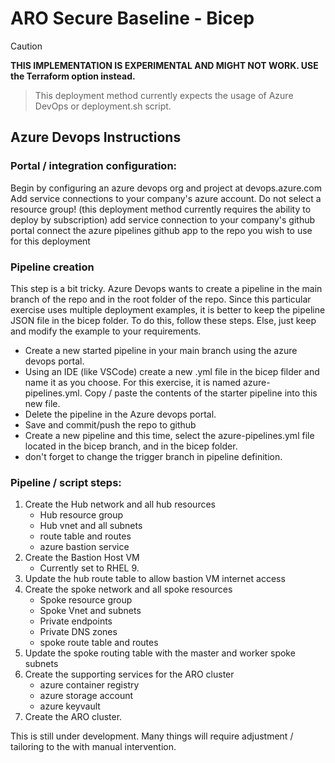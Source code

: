 # ARO Secure Baseline - Bicep

> [!CAUTION]
> **THIS IMPLEMENTATION IS EXPERIMENTAL AND MIGHT NOT WORK. USE the Terraform option instead.**


> This deployment method currently expects the usage of Azure DevOps or deployment.sh script.

## Azure Devops Instructions

### Portal / integration configuration:

Begin by configuring an azure devops org and project at devops.azure.com
Add service connections to your company's azure account. Do not select a resource group!
  (this deployment method currently requires the ability to deploy by subscription)
add service connection to your company's github portal
connect the azure pipelines github app to the repo you wish to use for this deployment

### Pipeline creation

This step is a bit tricky.  Azure Devops wants to create a pipeline in the main branch
of the repo and in the root folder of the repo.  Since this particular exercise uses 
multiple deployment examples, it is better to keep the pipeline JSON file in the bicep 
folder.  To do this, follow these steps.  Else, just keep and modify the example to your 
requirements.

- Create a new started pipeline in your main branch using the azure devops portal.
- Using an IDE (like VSCode) create a new .yml file in the bicep filder and name it as you 
  choose.  For this exercise, it is named azure-pipelines.yml.  Copy / paste the contents 
  of the starter pipeline into this new file.
- Delete the pipeline in the Azure devops portal.
- Save and commit/push the repo to github
- Create a new pipeline and this time, select the azure-pipelines.yml file located in the 
  bicep branch, and in the bicep folder.
- don't forget to change the trigger branch in pipeline definition.
 
### Pipeline / script steps:

1.  Create the Hub network and all hub resources
    - Hub resource group
    - Hub vnet and all subnets
    - route table and routes
    - azure bastion service
2.  Create the Bastion Host VM
    - Currently set to RHEL 9.
3.  Update the hub route table to allow bastion VM internet access
4.  Create the spoke network and all spoke resources
    - Spoke resource group
    - Spoke Vnet and subnets
    - Private endpoints
    - Private DNS zones
    - spoke route table and routes
5. Update the spoke routing table with the master and worker spoke subnets
6.  Create the supporting services for the ARO cluster
    - azure container registry
    - azure storage account
    - azure keyvault
7.  Create the ARO cluster.

This is still under development.  Many things will require adjustment / tailoring to the with manual intervention.

